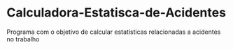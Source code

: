 # Calculadora-Estatisca-de-Acidentes
Programa com o objetivo de calcular estatísticas relacionadas a acidentes no trabalho
